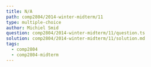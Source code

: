 ```yaml
---
title: N/A
path: comp2804/2014-winter-midterm/11
type: multiple-choice
author: Michiel Smid
question: comp2804/2014-winter-midterm/11/question.ts
solution: comp2804/2014-winter-midterm/11/solution.md
tags:
  - comp2804
  - comp2804-midterm
---
```

